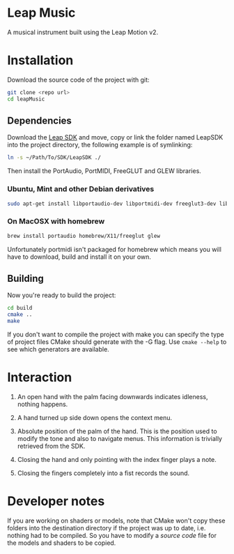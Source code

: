 Leap Music
==========

A musical instrument built using the Leap Motion v2.


Installation
============

Download the source code of the project with git:
```bash
git clone <repo url>
cd leapMusic
```

Dependencies
------------

Download the [Leap SDK](https://developer.leapmotion.com/) and move, copy or link the folder named LeapSDK into the project directory, the following example is of symlinking:

```bash
ln -s ~/Path/To/SDK/LeapSDK ./

```

Then install the PortAudio, PortMIDI, FreeGLUT and GLEW libraries.

### Ubuntu, Mint and other Debian derivatives


```bash
sudo apt-get install libportaudio-dev libportmidi-dev freeglut3-dev libglew-dev
```


### On MacOSX with homebrew

```bash
brew install portaudio homebrew/X11/freeglut glew
```

Unfortunately portmidi isn't packaged for homebrew which means you will have to download, build and install it on your own.


Building
--------

Now you're ready to build the project:

``` bash
cd build
cmake ..
make
```

If you don't want to compile the project with make you can specify the type of project files CMake should generate with the -G flag. Use ```cmake --help``` to see which generators are available.


Interaction
===========
1. An open hand with the palm facing downwards indicates idleness, nothing happens.

2. A hand turned up side down opens the context menu.

2. Absolute position of the palm of the hand. This is the position used to modify the tone and also to navigate menus. This information is trivially retrieved from the SDK.

3. Closing the hand and only pointing with the index finger plays a note.

4. Closing the fingers completely into a fist records the sound.


Developer notes
===============
If you are working on shaders or models, note that CMake won't copy these folders into the destination directory if the project was up to date, i.e. nothing had to be compiled. So you have to modify a _source code_ file for the models and shaders to be copied.
